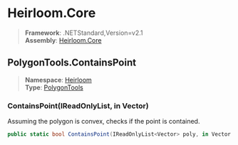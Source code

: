 # Heirloom.Core

> **Framework**: .NETStandard,Version=v2.1  
> **Assembly**: [Heirloom.Core][0]  

## PolygonTools.ContainsPoint

> **Namespace**: [Heirloom][0]  
> **Type**: [PolygonTools][1]  

### ContainsPoint(IReadOnlyList<Vector>, in Vector)

Assuming the polygon is convex, checks if the point is contained.

```cs
public static bool ContainsPoint(IReadOnlyList<Vector> poly, in Vector point)
```

[0]: ../../../Heirloom.Core.md
[1]: ../PolygonTools.md
